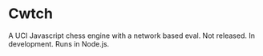 # Cwtch
A UCI Javascript chess engine with a network based eval.
Not released. In development. Runs in Node.js.


